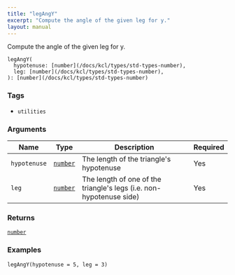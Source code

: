 ```yaml
---
title: "legAngY"
excerpt: "Compute the angle of the given leg for y."
layout: manual
---
```


Compute the angle of the given leg for y.



```kcl
legAngY(
  hypotenuse: [number](/docs/kcl/types/std-types-number),
  leg: [number](/docs/kcl/types/std-types-number),
): [number](/docs/kcl/types/std-types-number)
```

### Tags

* `utilities`


### Arguments

| Name | Type | Description | Required |
|----------|------|-------------|----------|
| `hypotenuse` | [`number`](/docs/kcl/types/std-types-number) | The length of the triangle's hypotenuse | Yes |
| `leg` | [`number`](/docs/kcl/types/std-types-number) | The length of one of the triangle's legs (i.e. non-hypotenuse side) | Yes |

### Returns

[`number`](/docs/kcl/types/std-types-number)


### Examples

```kcl
legAngY(hypotenuse = 5, leg = 3)
```


